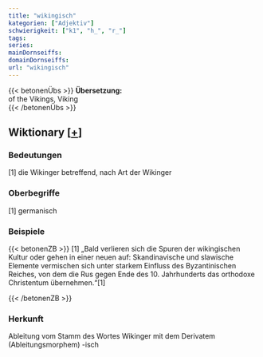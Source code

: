 ```yaml
---
title: "wikingisch"
kategorien: ["Adjektiv"]
schwierigkeit: ["k1", "h_", "r_"]
tags:
series:
mainDornseiffs:
domainDornseiffs:
url: "wikingisch"
---
```


{{< betonenÜbs >}}
**Übersetzung:**  
of the Vikings, Viking  
{{< /betonenÜbs >}}

## Wiktionary [[+](https://de.wiktionary.org/wiki/wikingisch)]

### Bedeutungen
[1] die Wikinger betreffend, nach Art der Wikinger  

### Oberbegriffe
[1] germanisch  

### Beispiele
{{< betonenZB >}}
[1] „Bald verlieren sich die Spuren der wikingischen Kultur oder gehen in einer neuen auf: Skandinavische und slawische Elemente vermischen sich unter starkem Einfluss des Byzantinischen Reiches, von dem die Rus gegen Ende des 10. Jahrhunderts das orthodoxe Christentum übernehmen.“[1]  

{{< /betonenZB >}}
### Herkunft
Ableitung vom Stamm des Wortes Wikinger mit dem Derivatem (Ableitungsmorphem) -isch  


